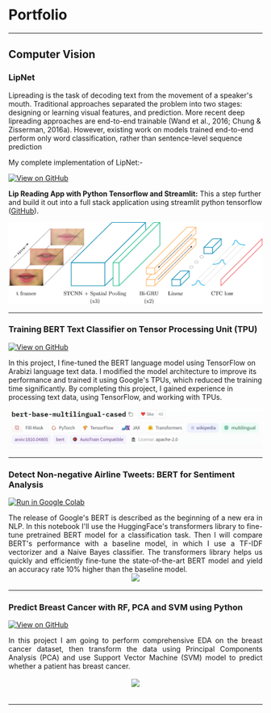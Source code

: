 # Portfolio
---
## Computer Vision

### LipNet
Lipreading is the task of decoding text from the movement of a speaker's mouth. Traditional approaches separated the problem into two stages: designing or learning visual features, and prediction. More recent deep lipreading approaches are end-to-end trainable (Wand et al., 2016; Chung & Zisserman, 2016a). However, existing work on models trained end-to-end perform only word classification, rather than sentence-level sequence prediction


My complete implementation of LipNet:- 

[![View on GitHub](https://img.shields.io/badge/GitHub-View_on_GitHub-blue?logo=GitHub)](https://github.com/pininduwk/LipNet)

**Lip Reading App with Python Tensorflow and Streamlit:** This a step further and build it out into a full stack application using
streamlit python tensorflow  ([GitHub](https://github.com/pininduwk/LipNet/tree/main/app)).

<center><img src="images/lip.png"/></center>

---
### Training BERT Text Classifier on Tensor Processing Unit (TPU)
[![View on GitHub](https://img.shields.io/badge/GitHub-View_on_GitHub-blue?logo=GitHub)](https://github.com/pininduwk/BERT-Text-Classifier-on-TPU)

In this project, I fine-tuned the BERT language model using TensorFlow on Arabizi language text data. I modified the model architecture to improve its performance and trained it using Google's TPUs, which reduced the training time significantly. By completing this project, I gained experience in processing text data, using TensorFlow, and working with TPUs.

<center><img src="images/BERT_Text_Classifier_20_7642b68f69.jpg"/></center>

---
### Detect Non-negative Airline Tweets: BERT for Sentiment Analysis

[![Run in Google Colab](https://img.shields.io/badge/Colab-Run_in_Google_Colab-blue?logo=Google&logoColor=FDBA18)](https://colab.research.google.com/drive/1f32gj5IYIyFipoINiC8P3DvKat-WWLUK)

<div style="text-align: justify">The release of Google's BERT is described as the beginning of a new era in NLP. In this notebook I'll use the HuggingFace's transformers library to fine-tune pretrained BERT model for a classification task. Then I will compare BERT's performance with a baseline model, in which I use a TF-IDF vectorizer and a Naive Bayes classifier. The transformers library helps us quickly and efficiently fine-tune the state-of-the-art BERT model and yield an accuracy rate 10% higher than the baseline model.</div>

<center><img src="images/BERT-classification.png"/></center>

---
### Predict Breast Cancer with RF, PCA and SVM using Python

[![View on GitHub](https://img.shields.io/badge/GitHub-View_on_GitHub-blue?logo=GitHub)](https://github.com/chriskhanhtran/predict-breast-cancer-with-rf-pca-svm/blob/master/breast-cancer.ipynb)

<div style="text-align: justify">In this project I am going to perform comprehensive EDA on the breast cancer dataset, then transform the data using Principal Components Analysis (PCA) and use Support Vector Machine (SVM) model to predict whether a patient has breast cancer.</div>
<br>
<center><img src="images/breast-cancer.png"/></center>
<br>

---
